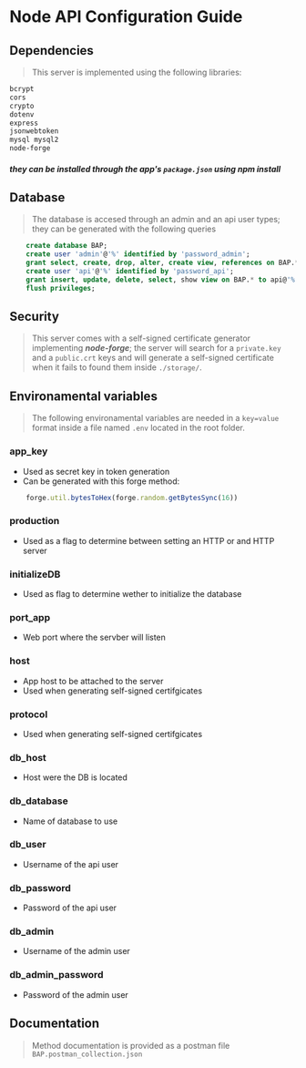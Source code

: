 # Node API Configuration Guide
## Dependencies
> This server is implemented using the following libraries:
```sh
bcrypt
cors
crypto
dotenv
express
jsonwebtoken
mysql mysql2
node-forge
```
##### they can be installed through the app's `package.json` using **_npm install_**

## Database
> The database is accesed through an admin and an api user types; they can be generated with the following queries

```sql
    create database BAP;
    create user 'admin'@'%' identified by 'password_admin';
    grant select, create, drop, alter, create view, references on BAP.* to admin@'%';
    create user 'api'@'%' identified by 'password_api';
    grant insert, update, delete, select, show view on BAP.* to api@'%';
    flush privileges;
```

## Security
> This server comes with a self-signed certificate generator implementing **_node-forge_**; the server will search for a `private.key` and a `public.crt` keys and will generate a self-signed certificate when it fails to found them inside `./storage/`.


## Environamental variables
> The following environamental variables are needed in a `key=value` format inside a file named `.env` located in the root folder.

### app_key
- Used as secret key in token generation
- Can be generated with this forge method: 
```javascript
    forge.util.bytesToHex(forge.random.getBytesSync(16))
```

### production
 - Used as a flag to determine between setting an HTTP or and HTTP server

### initializeDB
 - Used as flag to determine wether to initialize the database

### port_app
 - Web port where the servber will listen

### host
 - App host to be attached to the server
 - Used when generating self-signed certifgicates

### protocol
 - Used when generating self-signed certifgicates

### db_host
 - Host were the DB is located

### db_database
 - Name of database to use

### db_user
 - Username of the api user

### db_password
 - Password of the api user

### db_admin
 - Username of the admin user

### db_admin_password
 - Password of the admin user

## Documentation
> Method documentation is provided as a postman file `BAP.postman_collection.json`